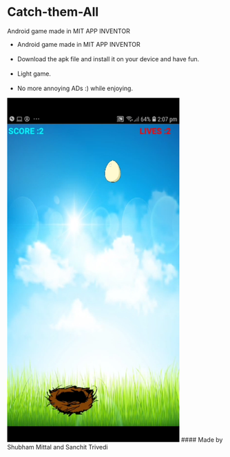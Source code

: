 # Catch-them-All
Android game made in MIT APP INVENTOR
<ul>
  <li>Android game made in MIT APP INVENTOR</li>
<br><li>Download the apk file and install it on your device and have fun.</li>
<br><li> Light game.</li>
<br><li> No more annoying ADs :) while enjoying.</li>
  </ul>
 <img src="https://github.com/shubhammitt/Catch-them-All/blob/master/Screenshot_2020-01-13-22-32-49-59.png" width="400" height="800" /> 
#### Made by Shubham Mittal and Sanchit Trivedi
